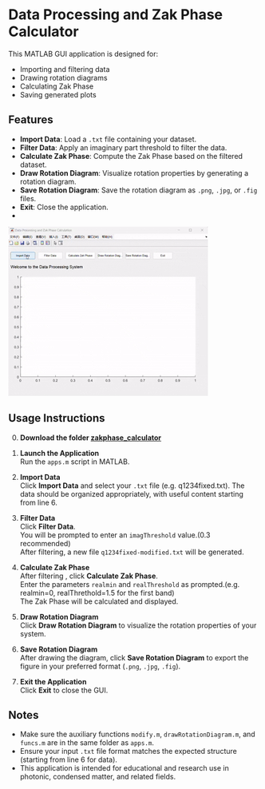 # Data Processing and Zak Phase Calculator

This MATLAB GUI application is designed for:
- Importing and filtering data
- Drawing rotation diagrams
- Calculating Zak Phase
- Saving generated plots

## Features

- **Import Data**: Load a `.txt` file containing your dataset.
- **Filter Data**: Apply an imaginary part threshold to filter the data.
- **Calculate Zak Phase**: Compute the Zak Phase based on the filtered dataset.
- **Draw Rotation Diagram**: Visualize rotation properties by generating a rotation diagram.
- **Save Rotation Diagram**: Save the rotation diagram as `.png`, `.jpg`, or `.fig` files.
- **Exit**: Close the application.
- 
![demo](cal1.gif)
## Usage Instructions

0. **Download the folder [zakphase_calculator](zakphase_calculator/)**  
2. **Launch the Application**  
   Run the `apps.m` script in MATLAB.

3. **Import Data**  
   Click **Import Data** and select your `.txt` file (e.g. q1234fixed.txt).
   The data should be organized appropriately, with useful content starting from line 6.

4. **Filter Data**  
   Click **Filter Data**.  
   You will be prompted to enter an `imagThreshold` value.(0.3 recommended)  
   After filtering, a new file `q1234fixed-modified.txt` will be generated.

5. **Calculate Zak Phase**  
   After filtering , click **Calculate Zak Phase**.  
   Enter the parameters `realmin` and `realThreshold` as prompted.(e.g. realmin=0, realThrethold=1.5 for the first band)   
   The Zak Phase will be calculated and displayed.

6. **Draw Rotation Diagram**  
   Click **Draw Rotation Diagram** to visualize the rotation properties of your system.

7. **Save Rotation Diagram**  
   After drawing the diagram, click **Save Rotation Diagram** to export the figure in your preferred format (`.png`, `.jpg`, `.fig`).

8. **Exit the Application**  
   Click **Exit** to close the GUI.

## Notes

- Make sure the auxiliary functions `modify.m`, `drawRotationDiagram.m`, and `funcs.m` are in the same folder as `apps.m`.
- Ensure your input `.txt` file format matches the expected structure (starting from line 6 for data).
- This application is intended for educational and research use in photonic, condensed matter, and related fields.
